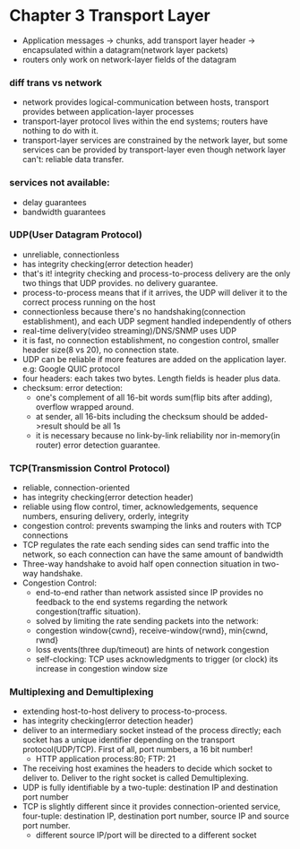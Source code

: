 # Chapter 3 Transport Layer
- Application messages -> chunks, add transport layer header -> encapsulated within a datagram(network layer packets)
- routers only work on network-layer fields of the datagram

### diff trans vs network
- network provides logical-communication between hosts, transport provides between application-layer processes
- transport-layer protocol lives within the end systems; routers have nothing to do with it.
- transport-layer services are constrained by the network layer, but some services can be provided by transport-layer even though network layer can't: reliable data transfer.

### services not available:
- delay guarantees
- bandwidth guarantees

### UDP(User Datagram Protocol)
- unreliable, connectionless
- has integrity checking(error detection header)
- that's it! integrity checking and process-to-process delivery are the only two things that UDP provides. no delivery guarantee.
- process-to-process means that if it arrives, the UDP will deliver it to the correct process running on the host
- connectionless because there's no handshaking(connection establishment), and each UDP segment handled independently of others
- real-time delivery(video streaming)/DNS/SNMP uses UDP
- it is fast, no connection establishment, no congestion control, smaller header size(8 vs 20), no connection state.
- UDP can be reliable if more features are added on the application layer. e.g: Google QUIC protocol
- four headers: each takes two bytes. Length fields is header plus data.
- checksum: error detection:
  * one's complement of all 16-bit words sum(flip bits after adding), overflow wrapped around.
  * at sender, all 16-bits including the checksum should be added->result should be all 1s
  * it is necessary because no link-by-link reliability nor in-memory(in router) error detection guarantee.

### TCP(Transmission Control Protocol)
- reliable, connection-oriented
- has integrity checking(error detection header)
- reliable using flow control, timer, acknowledgements, sequence numbers, ensuring delivery, orderly, integrity
- congestion control: prevents swamping the links and routers with TCP connections
- TCP regulates the rate each sending sides can send traffic into the network, so each connection can have the same amount of bandwidth
- Three-way handshake to avoid half open connection situation in two-way handshake.
- Congestion Control:
  * end-to-end rather than network assisted since IP provides no feedback to the end systems regarding the network congestion(traffic situation).
  * solved by limiting the rate sending packets into the network:
  * congestion window{cwnd}, receive-window{rwnd}, min{cwnd, rwnd}
  * loss events(three dup/timeout) are hints of network congestion
  * self-clocking: TCP uses acknowledgments to trigger (or clock) its increase in congestion window size

### Multiplexing and Demultiplexing
- extending host-to-host delivery to process-to-process.
- has integrity checking(error detection header)
- deliver to an intermediary socket instead of the process directly; each socket has a unique identifier depending on the transport protocol(UDP/TCP). First of all, port numbers, a 16 bit number!
  * HTTP application process:80; FTP: 21
- The receiving host examines the headers to decide which socket to deliver to. Deliver to the right socket is called Demultiplexing.
- UDP is fully identifiable by a two-tuple: destination IP and destination port number
- TCP is slightly different since it provides connection-oriented service, four-tuple: destination IP, destination port number, source IP and source port number.
  * different source IP/port will be directed to a different socket
